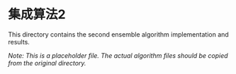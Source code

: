 # 集成算法2

This directory contains the second ensemble algorithm implementation and results.

*Note: This is a placeholder file. The actual algorithm files should be copied from the original directory.*